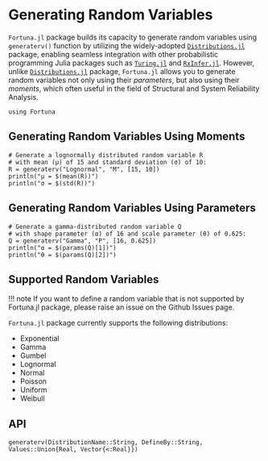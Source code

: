 # Generating Random Variables

`Fortuna.jl` package builds its capacity to generate random variables using `generaterv()` function by utilizing the widely-adopted [`Distributions.jl`](https://github.com/JuliaStats/Distributions.jl) package, enabling seamless integration with other probabilistic programming Julia packages such as [`Turing.jl`](https://github.com/TuringLang/Turing.jl) and [`RxInfer.jl`](https://github.com/biaslab/RxInfer.jl). However, unlike [`Distributions.jl`](https://github.com/JuliaStats/Distributions.jl) package, `Fortuna.jl` allows you to generate random variables not only using their *parameters*, but also using their *moments*, which often useful in the field of Structural and System Reliability Analysis.

```@setup GenerateRV
using Fortuna
```

## Generating Random Variables Using Moments

```@example GenerateRV
# Generate a lognormally distributed random variable R 
# with mean (μ) of 15 and standard deviation (σ) of 10:
R = generaterv("Lognormal", "M", [15, 10])
println("μ = $(mean(R))")
println("σ = $(std(R))")
```

## Generating Random Variables Using Parameters

```@example GenerateRV
# Generate a gamma-distributed random variable Q 
# with shape parameter (α) of 16 and scale parameter (θ) of 0.625:
Q = generaterv("Gamma", "P", [16, 0.625])
println("α = $(params(Q)[1])")
println("θ = $(params(Q)[2])")
```

## Supported Random Variables

!!! note
    If you want to define a random variable that is not supported by Fortuna.jl package, please raise an issue on the Github Issues page.

`Fortuna.jl` package currently supports the following distributions:
- Exponential
- Gamma
- Gumbel
- Lognormal
- Normal
- Poisson
- Uniform
- Weibull

## API

```@docs
generaterv(DistributionName::String, DefineBy::String, Values::Union{Real, Vector{<:Real}})
```
